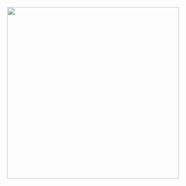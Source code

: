 
<img src="https://cdn.dribbble.com/users/244753/screenshots/3773756/media/63f729810896375cefe16e636064c91e.gif" width="400"/>
